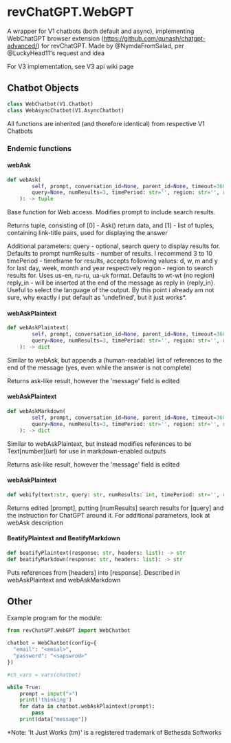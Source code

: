 <a id="revChatGPT.WebGPT"></a>

# revChatGPT.WebGPT

A wrapper for V1 chatbots (both default and async), implementing WebChatGPT browser extension (https://github.com/qunash/chatgpt-advanced/) for revChatGPT.
Made by @NymdaFromSalad, per @LuckyHead11's request and idea

For V3 implementation, see V3 api wiki page

<a id="revChatGPT.WebGPT.Chatbot"></a>

## Chatbot Objects

```python
class WebChatbot(V1.Chatbot)
class WebAsyncChatbot(V1.AsyncChatbot)
```

All functions are inherited (and therefore identical) from respective V1 Chatbots

### Endemic functions

#### webAsk

```python
def webAsk(
        self, prompt, conversation_id=None, parent_id=None, timeout=360, #default Ask parameters
        query=None, numResults=3, timePeriod: str='', region: str='', reply_in: str = 'undefined' #Webify parameters
    ): -> tuple
```

Base function for Web access. Modifies prompt to include search results.

Returns tuple, consisting of \[0\] - Ask() return data, and \[1\] - list of tuples, containing link-title pairs, used for displaying the answer

Additional parameters:
query - optional, search query to display results for. Defaults to prompt
numResults - number of results. I recommend 3 to 10
timePeriod - timeframe for results, accepts following values:
d, w, m and y for last day, week, month and year respectively
region - region to search results for. Uses us-en, ru-ru, ua-uk format. Defaults to wt-wt (no region)
reply_in - will be inserted at the end of the message as reply in {reply_in}. Useful to select the language of the output. By this point i already am not sure, why exactly i put default as 'undefined', but it just works*.

<a id="revChatGPT.WebGPT.Chatbot.webAsk"></a>

#### webAskPlaintext

```python
def webAskPlaintext(
        self, prompt, conversation_id=None, parent_id=None, timeout=360, #default Ask parameters
        query=None, numResults=3, timePeriod: str='', region: str='', reply_in: str = 'undefined' #Webify parameters
    ): -> dict
```

Similar to webAsk, but appends a (human-readable) list of references to the end of the message (yes, even while the answer is not complete)

Returns ask-like result, however the 'message' field is edited

<a id="revChatGPT.WebGPT.Chatbot.webAsk"></a>

#### webAskPlaintext

```python
def webAskMarkdown(
        self, prompt, conversation_id=None, parent_id=None, timeout=360, #default Ask parameters
        query=None, numResults=3, timePeriod: str='', region: str='', reply_in: str = 'undefined' #Webify parameters
    ): -> dict
```

Similar to webAskPlaintext, but instead modifies references to be Text\[number\]\(url\) for use in markdown-enabled outputs

Returns ask-like result, however the 'message' field is edited

<a id="revChatGPT.WebGPT.Chatbot.webAsk"></a>

#### webAskPlaintext

```python
def webify(text:str, query: str, numResults: int, timePeriod: str='', region: str='', reply_in: str='undefined'): -> tuple
```

Returns edited \[prompt\], putting \[numResults\] search results for \[query\] and the instruction for ChatGPT around it.
For additional parameters, look at webAsk description

<a id="revChatGPT.WebGPT.Chatbot.webAsk"></a>

#### BeatifyPlaintext and BeatifyMarkdown

```python
def beatifyPlaintext(response: str, headers: list): -> str
def beatifyMarkdown(response: str, headers: list): -> str
```

Puts references from \[headers\] into \[response\]. Described in webAskPlaintext and webAskMarkdown

<a id="revChatGPT.WebGPT.Chatbot.webAsk"></a>

## Other

Example program for the module:

```Python
from revChatGPT.WebGPT import WebChatbot

chatbot = WebChatbot(config={
  "email": "<emial>",
  "password": "<sapswrod>"
})

#ch_vars = vars(chatbot)

while True:
    prompt = input(">")
    print('thinking')
    for data in chatbot.webAskPlaintext(prompt):
        pass
    print(data["message"])
```

\*Note: 'It Just Works (tm)' is a registered trademark of Bethesda Softworks
